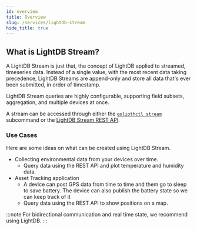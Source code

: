 ```yaml
---
id: overview
title: Overview
slug: /services/lightdb-stream
hide_title: true
---
```


## What is LightDB Stream?

A LightDB Stream is just that, the concept of LightDB applied to streamed, timeseries data. Instead of a single value, with the most recent data taking precedence, LightDB Streams are append-only and store all data that's ever been submitted, in order of timestamp.

LightDB Stream queries are highly configurable, supporting field subsets, aggregation, and multiple devices at once.

A stream can be accessed through either the [`goliothctl stream`](/reference/command-line-tools/goliothctl/goliothctl_stream) subcommand or the [LightDB Stream REST API](/reference/api-docs).

### Use Cases

Here are some ideas on what can be created using LightDB Stream.

- Collecting environmental data from your devices over time.
  - Query data using the REST API and plot temperature and humidity data.
- Asset Tracking application
  - A device can post GPS data from time to time and them go to sleep to save battery. The device can also publish the battery state so we can keep track of it
  - Query data using the REST API to show positions on a map.

:::note
For bidirectional communication and real time state, we recommend using LightDB.
:::
